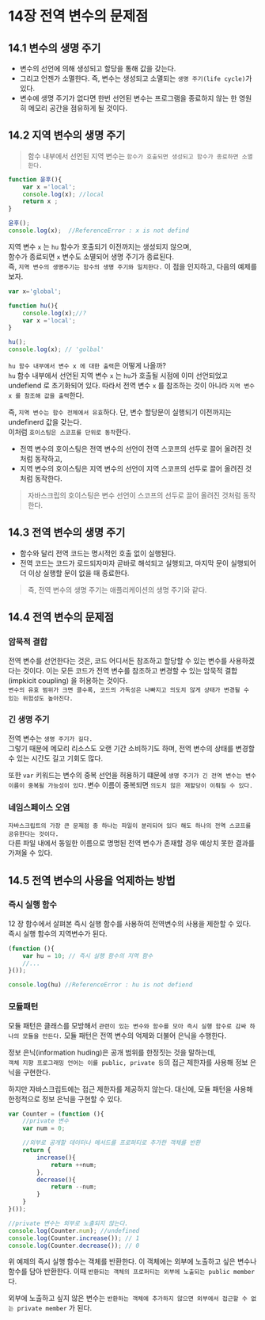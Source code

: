# 14장 전역 변수의 문제점 

## 14.1 변수의 생명 주기
* 변수의 선언에 의해 생성되고 할당을 통해 값을 갖는다. 
* 그리고 언젠가 소멸한다. 즉, 변수는 생성되고 소멸되는 `생명 주기(life cycle)`가 있다.
* 변수에 생명 주기가 없다면 한번 선언된 변수는 프로그램을 종료하지 않는 한 영원히 메모리 공간을 점유하게 될 것이다.
  
## 14.2 지역 변수의 생명 주기 

> 함수 내부에서 선언된 지역 변수는 `함수가 호출되면 생성되고 함수가 종료하면 소멸한다.`

```js 
function 윤후(){
    var x ='local';
    console.log(x); //local
    return x ;
}

윤후();
console.log(x);  //ReferenceError : x is not defind 
```
지역 변수 `x` 는 `hu` 함수가 호출되기 이전까지는 생성되지 않으며, <br>함수가 종료되면 `x` 변수도 소멸되어 생명 주기가 종료된다.<br>
즉, `지역 변수의 생명주기는 함수의 생명 주기와 일치한다.`
이 점을 인지하고, 다음의 예제를 보자.

```js
var x='global';

function hu(){
    console.log(x);//?
    var x ='local';
}

hu();
console.log(x); // 'golbal'
```

`hu 함수 내부에서 변수 x 에 대한 출력`은 어떻게 나올까?<br>
`hu` 함수 내부에서 선언된 지역 변수 `x` 는 `hu`가 호출될 시점에 이미 선언되었고<br> 
undefiend 로 초기화되어 있다. 따라서 전역 변수 `x` 를 참조하는 것이 아니라 `지역 변수 x 를 참조해 값을 출력`한다.

즉, `지역 변수는 함수 전체에서 유효`하다. 단, 변수 할당문이 실행되기 이전까지는 undefinerd 값을 갖는다.
<br>이처럼 `호이스팅은 스코프를 단위로 동작`한다.

* 전역 변수의 호이스팅은 전역 변수의 선언이 전역 스코프의 선두로 끌어 올려진 것처럼 동작하고, <br>
* 지역 변수의 호이스팅은 지역 변수의 선언이 지역 스코프의 선두로 끌어 올려진 것처럼 동작한다.

> 자바스크립의 호이스팅은 변수 선언이 스코프의 선두로 끌어 올려진 것처럼 동작한다.

## 14.3 전역 변수의 생명 주기

* 함수와 달리 전역 코드는 명시적인 호출 없이 실행된다.
* 전역 코드는 코드가 로드되자마자 곧바로 해석되고 실행되고, 마지막 문이 실행되어 더 이상 실행할 문이 없을 때 종료한다.
  
> 즉, 전역 변수의 생명 주기는 애플리케이션의 생명 주기와 같다.

## 14.4 전역 변수의 문제점 

### 암묵적 결합
  
전역 변수를 선언한다는 것은, 코드 어디서든 참조하고 할당할 수 있는 변수를 사용하겠다는 것이다. 이는 모든 코드가 전역 변수를 참조하고 변경할 수 있는 암묵적 결합(impkicit coupling) 을 허용하는 것이다. <br>
`변수의 유효 범위가 크면 클수록, 코드의 가독성은 나빠지고 의도치 않게 상태가 변경될 수 있는 위험성도 높아진다.`

### 긴 생명 주기
  
전역 변수는 `생명 주기가 길다.` <br>
그렇기 때문에 메모리 리소스도 오랜 기간 소비하기도 하며, 전역 변수의 상태를 변경할 수 있는 시간도 길고 기회도 많다.

또한 `var` 키워드는 변수의 중복 선언을 허용하기 떄문에 `생명 주기가 긴 전역 변수는 변수 이름이 중복될 가능성이 있다.`변수 이름이 중복되면 `의도치 않은 재할당이 이뤄질 수 있다.` 

### 네임스페이스 오염

`자바스크립트의 가장 큰 문제점 중 하나는 파일이 분리되어 있다 해도 하나의 전역 스코프를 공유한다는 것이다.` 
<br>다른 파일 내에서 동일한 이름으로 명명된 전역 변수가 존재할 경우 예상치 못한 결과를 가져올 수 있다.

## 14.5 전역 변수의 사용을 억제하는 방법

### 즉시 실행 함수
12 장 함수에서 살펴본 즉시 실행 함수를 사용하여 전역변수의 사용을 제한할 수 있다. 즉시 실행 함수의 지역변수가 된다.

```js
(function (){
    var hu = 10; // 즉시 실행 함수의 지역 함수
    //...
}());

console.log(hu) //ReferenceError : hu is not defiend
```
### 모듈패턴
모듈 패턴은 클래스를 모방해서 `관련이 있는 변수와 함수를 모아 즉시 실행 함수로 감싸 하나의 모듈을 만든다.`
모듈 패턴은 전역 변수의 억제와 더불어 은닉을 수행한다.

정보 은닉(information huding)은 공개 범위를 한정짓는 것을 말하는데, <br>
`객체 지향 프로그래밍 언어는 이를 public, private 등`의 접근 제한자를 사용해 정보 은닉을 구현한다.

하지만 자바스크립트에는 접근 제한자를 제공하지 않는다. 대신에, 모듈 패턴을 사용해 한정적으로 정보 은닉을 구현할 수 있다.

```js 
var Counter = (function (){
    //private 변수
    var num = 0;

    //외부로 공개할 데이터나 메서드를 프로퍼티로 추가한 객체를 반환
    return {
        increase(){
            return ++num;
        },
        decrease(){
            return --num;
        }
    }
}());

//private 변수는 외부로 노출되지 않는다.
console.log(Counter.num); //undefined
console.log(Counter.increase()); // 1
console.log(Counter.decrease()); // 0

```

위 예제의 즉시 실행 함수는 객체를 반환한다. 이 객체에는 외부에 노출하고 싶은 변수나 함수를 담아 반환한다.
이때 `반환되는 객체의 프로퍼티는 외부에 노출되는 public member` 다.

외부에 노출하고 싶지 않은 변수는 `반환하는 객체에 추가하지 않으면 외부에서 접근할 수 없는 private member` 가 된다.
